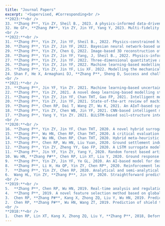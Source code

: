 ```yaml
---
title: "Journal Papers"
excerpt: '+Supervised, #Corresponding<br />
**2023:**<br />
33.	**Zhang P**, Yin ZY, Sheil B., 2023. A physics-informed data-driven approach for consolidation analysis. Géotechnique, [Link](https://doi.org/10.1680/jgeot.22.00046)<br />
32.	He GF+, **Zhang P#**, Yin ZY, Jin YF, Yang Y, 2023. Multi-fidelity data-driven modelling of rate-dependent behaviour of soft clays. *Georisk: Assessment and Management of Risk for Engineered Systems and Geohazards*, [Link](https://doi.org/10.1080/17499518.2022.2149815)<br />
<br />
**2022:**<br />
31.	**Zhang P**, Yin ZY, Jin YF, Sheil B., 2022. Physics-constrained hierarchical data-driven modelling framework for complex path‐dependent behaviour of soils. *International Journal for Numerical and Analytical Methods in Geomechanics*, 46(10), 1831-1850<br />
30.	**Zhang P**, Yin ZY, Jin YF, 2022. Bayesian neural network-based uncertainty modelling: application to soil compressibility and undrained shear strength prediction. *Canadian Geotechnical Journal*, 59, 546-557<br />
29.	**Zhang P**, Yin ZY, Chen Q, 2022. Image-based 3D reconstruction of granular grains via hybrid algorithm and level set with convolution kernel. *Journal of Geotechnical and Geoenvironmental Engineering-ASCE*, 148(5), 04022021<br />
28.	**Zhang P**, Yin ZY, Jin YF, Yang, J, Sheil B., 2022. Physics-informed multi-fidelity residual neural networks for hydromechanical modelling of granular soils and foundation considering internal erosion. *Journal of Engineering Mechanics-ASCE*, 148(4), 04022015 (☆Editor’s Choice, April 2022)<br />
27.	**Zhang P**, Yin ZY, Jin YF. 2022. Three-dimensional quantitative analysis on granular particle shape using convolutional neural network. *International Journal for Numerical and Analytical Methods in Geomechanics*, 46(1), 187-204<br />
26.	**Zhang P**, Yin ZY, Jin YF, 2022. Machine learning-based modelling of soil properties for geotechnical design: review, tool development and comparison. *Archives of Computational Methods in Engineering*, 29, 1229-1245<br />
25.	**Zhang P**, Yin ZY, Jin YF, Liu XF. 2022. Modelling the mechanical behaviour of soils using machine learning algorithms with explicit formulations. *Acta Geotechnica*, 17, 1403-1422<br />
24.	Shan F, He X, Armaghani DJ, **Zhang P**, Sheng D, Success and challenges in predicting TBM penetration rate using recurrent neural networks, *Tunnelling and Underground Space Technology*, 130, 104728<br />
<br />
**2021:**<br />
23.	**Zhang P**, Jin YF, Yin ZY. 2021. Machine learning–based uncertainty modeling of mechanical properties of soft clays relating to time-dependent behavior and its application. *International Journal for Numerical and Analytical Methods in Geomechanics*, 45(11), 1588-1602<br />
22.	**Zhang P**, Yin ZY, 2021. A novel deep learning-based modelling strategy from image of particles to mechanical properties for granular materials with CNN and BiLSTM. *Computer Methods in Applied Mechanics and Engineering*, 382, 113858<br />
21.	**Zhang P**, Yin ZY, Jin YF, Chan THT, Gao FP, 2021. Intelligent modelling of clay compressibility using hybrid meta-heuristic and machine learning algorithms. *Geoscience Frontiers*, 12, 1, 441-452 (☆ESI Highly Cited Paper)<br />
20.	**Zhang P**, Yin ZY, Jin YF, 2021. State-of-the-art review of machine learning applications in constitutive modeling of soils. *Archives of Computational Methods in Engineering*, 28(5), 3661-3686<br />
19.	**Zhang P**, Chen RP, Dai T, Wang ZT, Wu K, 2021. An AIoT-based system for real-time monitoring of tunnel construction. *Tunnelling and Underground Space Technology*, 109, 103766<br />
18.	**Zhang P**, Yin ZY, Chen WB, Jin YF, 2021. CNN-based intelligent method for identifying GSD of granular soils. *International Journal of Geomechanics-ASCE*, 21(12), 04021229<br />
17.	**Zhang P**, Yang Y, Yin ZY. 2021. BiLSTM-based soil–structure interface modeling. *International Journal of Geomechanics-ASCE*, 21(7), 04021096<br />
<br />
**2020:**<br />
16.	**Zhang P**, Yin ZY, Jin YF, Chan THT, 2020. A novel hybrid surrogate intelligent model for creep index prediction based on particle swarm optimization and random forest. *Engineering Geology*. 265, 105328 (☆ESI Hot Paper)<br />
15.	**Zhang P**, Wu HN, Chen RP, Chan THT, 2020. A critical evaluation of machine learning and deep learning in shield-ground interaction prediction. *Tunnelling and Underground Space Technology*, 106, 103593 <br />
14.	**Zhang P**, Wu HN, Chen RP, Chan THT, 2020. Hybrid meta-heuristic and machine learning algorithms for tunneling-induced settlement prediction: a comparative study. *Tunnelling and Underground Space Technology*, 99, 103383<br />
13.	**Zhang P**, Chen RP, Wu HN, Liu Yuan, 2020. Ground settlement induced by tunneling crossing interface of water-bearing mixed ground: a lesson from Changsha, China. *Tunnelling and Underground Space Technology*, 96, 103224<br />
12.	**Zhang P**, Yin ZY, Zheng YY, Gao FP, 2020. A LSTM surrogate modelling approach for caisson foundations. *Ocean Engineering*, 204, 107263<br />
11.	**Zhang P**, Jin YF, Yin ZY, Yang Y, 2020. Random forest based artificial intelligent model for predicting failure envelopes of caisson foundations in sand. *Applied Ocean Research*, 101, 102223<br />
10.	Wu HN, **Zhang P#**, Chen RP, Lin XT, Liu Y, 2020. Ground response to horizontal spoil discharge jet grouting with impacts on the existing tunnels. *Journal of Geotechnical and Geoenvironmental Engineeering-ASCE*, 146(7), 05020006<br />
9.	**Zhang P**, Yin ZY, Jin YF, Ye GL, 2020. An AI-based model for describing cyclic characteristics of granular materials. *International Journal for Numerical and Analytical Methods in Geomechanics*, 44, 9: 1315-1335<br />
8.	**Zhang P**, Li H, Ha QP, Yin ZY, Chen RP*, 2020. Reinforcement learning based optimizer for improvement of predicting tunneling-induced ground responses. *Advanced Engineering Informatics*, 45, 101097<br />
7.	**Zhang P**, Yin ZY, Chen RP, 2020. Analytical and semi-analytical solutions for describing tunneling-induced transverse and longitudinal settlement troughs. *International Journal of Geomechanics-ASCE*, 20(8), 04020126<br />
6.	Wang HL, Yin ZY, **Zhang P**, Jin YF, 2020. Straightforward prediction for air-entry value of compacted soils using machine learning algorithms. *Engineering Geology*, 279, 105911<br />
<br />
**2019:**<br />
5.	**Zhang P**, Chen RP, Wu HN, 2019. Real-time analysis and regulation of EPB shield steering using random forest. *Automation in Construction*. 106, 101860<br />
4.	**Zhang P**, 2019. A novel feature selection method based on global sensitivity analysis with application in machine learning-based prediction model. *Applied Soft Computing*. 85, 105859<br />
3.	Chen RP, **Zhang P#**, Kang X, Zhong ZQ, Liu Y, Wu HN, 2019. Prediction of maximum surface settlement caused by EPB shield tunneling with ANN methods. *Soils and Foundations*. 59, 284–295 (☆ESI Highly Cited Paper)<br />
2.	Chen RP, **Zhang P#**, Wu HN, Wang ZT, 2019. Prediction of shield tunneling-induced ground settlement using machine learning techniques. *Frontiers of structural and Civil Engineering*. 13(6), 1363–1378 (☆Editor’s Choice)<br />
<br />
**2018:**<br />
1.	Chen RP, Lin XT, Kang X, Zhong ZQ, Liu Y, **Zhang P**, 2018, Deformation and stress characteristics of existing twin tunnels induced by close-distance EPBS under-crossing. *Tunnelling and Underground Space Technology*, 82, 468-481'
---
```

